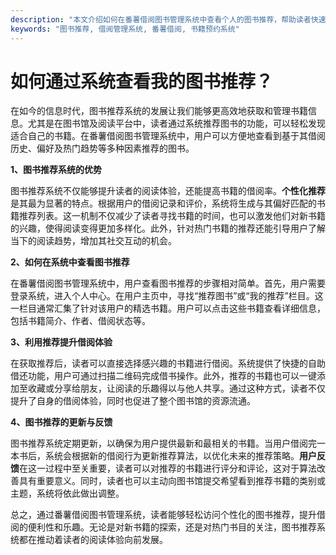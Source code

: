 ```yaml
---
description: "本文介绍如何在番薯借阅图书管理系统中查看个人的图书推荐，帮助读者快速找到感兴趣的书籍。"
keywords: "图书推荐, 借阅管理系统, 番薯借阅, 书籍预约系统"
---
```

# 如何通过系统查看我的图书推荐？

在如今的信息时代，图书推荐系统的发展让我们能够更高效地获取和管理书籍信息。尤其是在图书馆及阅读平台中，读者通过系统推荐图书的功能，可以轻松发现适合自己的书籍。在番薯借阅图书管理系统中，用户可以方便地查看到基于其借阅历史、偏好及热门趋势等多种因素推荐的图书。

**1、图书推荐系统的优势**

图书推荐系统不仅能够提升读者的阅读体验，还能提高书籍的借阅率。**个性化推荐**是其最为显著的特点。根据用户的借阅记录和评价，系统将生成与其偏好匹配的书籍推荐列表。这一机制不仅减少了读者寻找书籍的时间，也可以激发他们对新书籍的兴趣，使得阅读变得更加多样化。此外，针对热门书籍的推荐还能引导用户了解当下的阅读趋势，增加其社交互动的机会。

**2、如何在系统中查看图书推荐**

在番薯借阅图书管理系统中，用户查看图书推荐的步骤相对简单。首先，用户需要登录系统，进入个人中心。在用户主页中，寻找“推荐图书”或“我的推荐”栏目。这一栏目通常汇集了针对该用户的精选书籍。用户可以点击这些书籍查看详细信息，包括书籍简介、作者、借阅状态等。

**3、利用推荐提升借阅体验**

在获取推荐后，读者可以直接选择感兴趣的书籍进行借阅。系统提供了快捷的自助借还功能，用户可通过扫描二维码完成借书操作。此外，推荐的书籍也可以一键添加至收藏或分享给朋友，让阅读的乐趣得以与他人共享。通过这种方式，读者不仅提升了自身的借阅体验，同时也促进了整个图书馆的资源流通。

**4、图书推荐的更新与反馈**

图书推荐系统定期更新，以确保为用户提供最新和最相关的书籍。当用户借阅完一本书后，系统会根据新的借阅行为更新推荐算法，以优化未来的推荐策略。**用户反馈**在这一过程中至关重要，读者可以对推荐的书籍进行评分和评论，这对于算法改善具有重要意义。同时，读者也可以主动向图书馆提交希望看到推荐书籍的类别或主题，系统将依此做出调整。

总之，通过番薯借阅图书管理系统，读者能够轻松访问个性化的图书推荐，提升借阅的便利性和乐趣。无论是对新书籍的探索，还是对热门书目的关注，图书推荐系统都在推动着读者的阅读体验向前发展。

